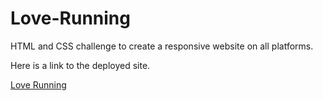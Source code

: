 # Love-Running
HTML and CSS challenge to create a responsive website on all platforms.

Here is a link to the deployed site.

[Love Running](https://valencia-08.github.io/Love-Running/)

